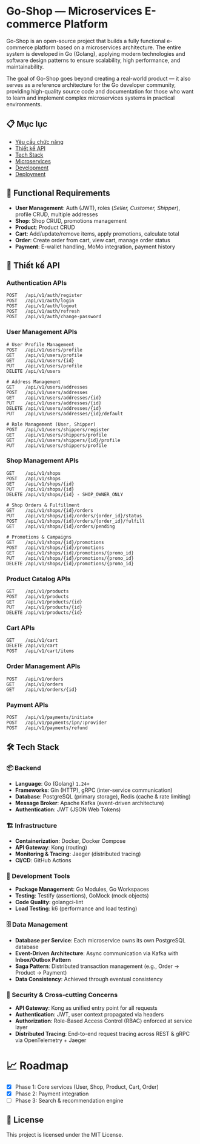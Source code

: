 # Go-Shop — Microservices E-commerce Platform

Go-Shop is an open-source project that builds a fully functional e-commerce platform based on a microservices architecture. The entire system is developed in Go (Golang), applying modern technologies and software design patterns to ensure scalability, high performance, and maintainability.

The goal of Go-Shop goes beyond creating a real-world product — it also serves as a reference architecture for the Go developer community, providing high-quality source code and documentation for those who want to learn and implement complex microservices systems in practical environments.

## 📋 Mục lục

- [Yêu cầu chức năng](#yêu-cầu-chức-năng)
- [Thiết kế API](#thiết-kế-api)
- [Tech Stack](#tech-stack)
- [Microservices](#microservices)
- [Development](#development)
- [Deployment](#deployment)

## 🎯 Functional Requirements

- **User Management**: Auth (JWT), roles (*Seller, Customer, Shipper*), profile CRUD, multiple addresses  
- **Shop**: Shop CRUD, promotions management  
- **Product**: Product CRUD  
- **Cart**: Add/update/remove items, apply promotions, calculate total  
- **Order**: Create order from cart, view cart, manage order status  
- **Payment**: E-wallet handling, MoMo integration, payment history  

## 🔗 Thiết kế API

### Authentication APIs
```
POST   /api/v1/auth/register
POST   /api/v1/auth/login
POST   /api/v1/auth/logout
POST   /api/v1/auth/refresh
POST   /api/v1/auth/change-password
```

### User Management APIs
```
# User Profile Management
POST   /api/v1/users/profile
GET    /api/v1/users/profile
GET    /api/v1/users/{id}
PUT    /api/v1/users/profile
DELETE /api/v1/users

# Address Management
GET    /api/v1/users/addresses
POST   /api/v1/users/addresses
GET    /api/v1/users/addresses/{id}
PUT    /api/v1/users/addresses/{id}
DELETE /api/v1/users/addresses/{id}
PUT    /api/v1/users/addresses/{id}/default

# Role Management (User, Shipper)
POST   /api/v1/users/shippers/register
GET    /api/v1/users/shippers/profile
GET    /api/v1/users/shippers/{id}/profile
PUT    /api/v1/users/shippers/profile
```

### Shop Management APIs
```
GET    /api/v1/shops
POST   /api/v1/shops
GET    /api/v1/shops/{id}
PUT    /api/v1/shops/{id}
DELETE /api/v1/shops/{id} - SHOP_OWNER_ONLY

# Shop Orders & Fulfillment
GET    /api/v1/shops/{id}/orders
PUT    /api/v1/shops/{id}/orders/{order_id}/status
POST   /api/v1/shops/{id}/orders/{order_id}/fulfill
GET    /api/v1/shops/{id}/orders/pending

# Promotions & Campaigns
GET    /api/v1/shops/{id}/promotions
POST   /api/v1/shops/{id}/promotions
GET    /api/v1/shops/{id}/promotions/{promo_id}
PUT    /api/v1/shops/{id}/promotions/{promo_id}
DELETE /api/v1/shops/{id}/promotions/{promo_id}
```

### Product Catalog APIs
```
GET    /api/v1/products
POST   /api/v1/products
GET    /api/v1/products/{id}
PUT    /api/v1/products/{id}
DELETE /api/v1/products/{id}
```

### Cart APIs
```
GET    /api/v1/cart
DELETE /api/v1/cart
POST   /api/v1/cart/items
```

### Order Management APIs
```
POST   /api/v1/orders
GET    /api/v1/orders
GET    /api/v1/orders/{id}
```

### Payment APIs
```
POST   /api/v1/payments/initiate
POST   /api/v1/payments/ipn/:provider
POST   /api/v1/payments/refund
```

## 🛠️ Tech Stack

### 📦 Backend
- **Language**: Go (Golang) `1.24+`  
- **Frameworks**: Gin (HTTP), gRPC (inter-service communication)  
- **Database**: PostgreSQL (primary storage), Redis (cache & rate limiting)  
- **Message Broker**: Apache Kafka (event-driven architecture)  
- **Authentication**: JWT (JSON Web Tokens)  

### 🏗 Infrastructure
- **Containerization**: Docker, Docker Compose  
- **API Gateway**: Kong (routing)  
- **Monitoring & Tracing**: Jaeger (distributed tracing)  
- **CI/CD**: GitHub Actions  

### 🧰 Development Tools
- **Package Management**: Go Modules, Go Workspaces  
- **Testing**: Testify (assertions), GoMock (mock objects)  
- **Code Quality**: golangci-lint
- **Load Testing**: k6 (performance and load testing)

### 🗄 Data Management
- **Database per Service**: Each microservice owns its own PostgreSQL database  
- **Event-Driven Architecture**: Async communication via Kafka with **Inbox/Outbox Pattern**  
- **Saga Pattern**: Distributed transaction management (e.g., Order → Product → Payment)  
- **Data Consistency**: Achieved through eventual consistency  

### 🔐 Security & Cross-cutting Concerns
- **API Gateway**: Kong as unified entry point for all requests  
- **Authentication**: JWT, user context propagated via headers  
- **Authorization**: Role-Based Access Control (RBAC) enforced at service layer  
- **Distributed Tracing**: End-to-end request tracing across REST & gRPC via OpenTelemetry + Jaeger    


# 📈 Roadmap

- [x] Phase 1: Core services (User, Shop, Product, Cart, Order)  
- [x] Phase 2: Payment integration  
- [ ] Phase 3: Search & recommendation engine  

## 📄 License

This project is licensed under the MIT License.